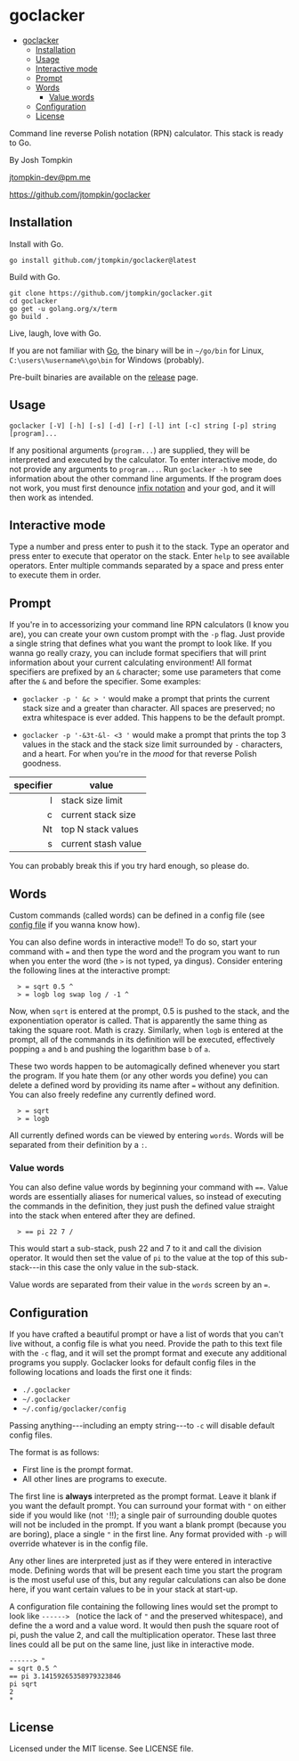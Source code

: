 # goclacker

<!--toc:start-->
- [goclacker](#goclacker)
  - [Installation](#installation)
  - [Usage](#usage)
  - [Interactive mode](#interactive-mode)
  - [Prompt](#prompt)
  - [Words](#words)
    - [Value words](#value-words)
  - [Configuration](#configuration)
  - [License](#license)
<!--toc:end-->

Command line reverse Polish notation (RPN) calculator. This stack is ready to
Go.

By Josh Tompkin

jtompkin-dev@pm.me

https://github.com/jtompkin/goclacker

## Installation

Install with Go.

```
go install github.com/jtompkin/goclacker@latest
```

Build with Go.

```
git clone https://github.com/jtompkin/goclacker.git
cd goclacker
go get -u golang.org/x/term
go build .
```

Live, laugh, love with Go.

If you are not familiar with [Go](https://go.dev), the binary will be in
`~/go/bin` for Linux, `C:\users\%username%\go\bin` for Windows (probably).

Pre-built binaries are available on the
[release](https://github.com/jtompkin/goclacker/releases/latest) page.

## Usage

```
goclacker [-V] [-h] [-s] [-d] [-r] [-l] int [-c] string [-p] string [program]...
```

If any positional arguments (`program...`) are supplied, they will be
interpreted and executed by the calculator. To enter interactive mode, do not
provide any arguments to `program...`. Run `goclacker -h` to see information
about the other command line arguments. If the program does not work, you must
first denounce [infix notation](https://en.wikipedia.org/wiki/Satan) and your
god, and it will then work as intended.

## Interactive mode

Type a number and press enter to push it to the stack. Type an operator and
press enter to execute that operator on the stack. Enter `help` to see available
operators. Enter multiple commands separated by a space and press enter to
execute them in order.

## Prompt

If you're in to accessorizing your command line RPN calculators (I know you
are), you can create your own custom prompt with the `-p` flag. Just provide a
single string that defines what you want the prompt to look like. If you wanna
go really crazy, you can include format specifiers that will print information
about your current calculating environment! All format specifiers are prefixed
by an `&` character; some use parameters that come after the `&` and before the
specifier. Some examples:

 - `goclacker -p ' &c > '` would make a prompt that prints the current stack
 size and a greater than character. All spaces are preserved; no extra
 whitespace is ever added. This happens to be the default prompt.

 - `goclacker -p '-&3t-&l- <3 '` would make a prompt that prints the top 3
 values in the stack and the stack size limit surrounded by `-` characters, and
 a heart. For when you're in the *mood* for that reverse Polish goodness.

| specifier | value               |
|----------:|---------------------|
|         l | stack size limit    |
|         c | current stack size  |
|        Nt | top N stack values  |
|         s | current stash value |

You can probably break this if you try hard enough, so please do.

## Words

Custom commands (called words) can be defined in a config file (see [config
file](#configuration) if you wanna know how).

You can also define words in interactive mode!! To do so, start your command
with `=` and then type the word and the program you want to run when you enter
the word (the `>` is not typed, ya dingus). Consider entering the following
lines at the interactive prompt:

```
  > = sqrt 0.5 ^
  > = logb log swap log / -1 ^
```

Now, when `sqrt` is entered at the prompt, 0.5 is pushed to the stack, and the
exponentiation operator is called. That is apparently the same thing as taking
the square root. Math is crazy. Similarly, when `logb` is entered at the prompt,
all of the commands in its definition will be executed, effectively popping `a`
and `b` and pushing the logarithm base `b` of `a`.

These two words happen to be automagically defined whenever you start the
program. If you hate them (or any other words you define) you can delete a
defined word by providing its name after `=` without any definition. You can
also freely redefine any currently defined word.

```
  > = sqrt
  > = logb
```

All currently defined words can be viewed by entering `words`. Words
will be separated from their definition by a `:`.

### Value words

You can also define value words by beginning your command with `==`. Value words
are essentially aliases for numerical values, so instead of executing the
commands in the definition, they just push the defined value straight into the
stack when entered after they are defined.

```
  > == pi 22 7 /
```

This would start a sub-stack, push 22 and 7 to it and call the division
operator. It would then set the value of `pi` to the value at the top of this
sub-stack---in this case the only value in the sub-stack.

Value words are separated from their value in the `words` screen by an `=`.

## Configuration

If you have crafted a beautiful prompt or have a list of words that you can't
live without, a config file is what you need. Provide the path to this text file
with the `-c` flag, and it will set the prompt format and execute any additional
programs you supply. Goclacker looks for default config files in the following
locations and loads the first one it finds:

- `./.goclacker`
- `~/.goclacker`
- `~/.config/goclacker/config`

Passing anything---including an empty string---to `-c` will disable default config
files.

The format is as follows:

- First line is the prompt format.
- All other lines are programs to execute.

The first line is **always** interpreted as the prompt format. Leave it blank if
you want the default prompt. You can surround your format with `"` on either
side if you would like (not `'`!!); a single pair of surrounding double quotes
will not be included in the prompt. If you want a blank prompt (because you are
boring), place a single `"` in the first line. Any format provided with `-p`
will override whatever is in the config file.

Any other lines are interpreted just as if they were entered in interactive
mode. Defining words that will be present each time you start the program is the
most useful use of this, but any regular calculations can also be done here, if
you want certain values to be in your stack at start-up.

A configuration file containing the following lines would set the prompt to look
like `------> ` (notice the lack of `"` and the preserved whitespace), and
define the a word and a value word. It would then push the square root of pi,
push the value 2, and call the multiplication operator. These last three lines
could all be put on the same line, just like in interactive mode.

```
------> "
= sqrt 0.5 ^
== pi 3.14159265358979323846
pi sqrt
2
*
```

## License

Licensed under the MIT license. See LICENSE file.
